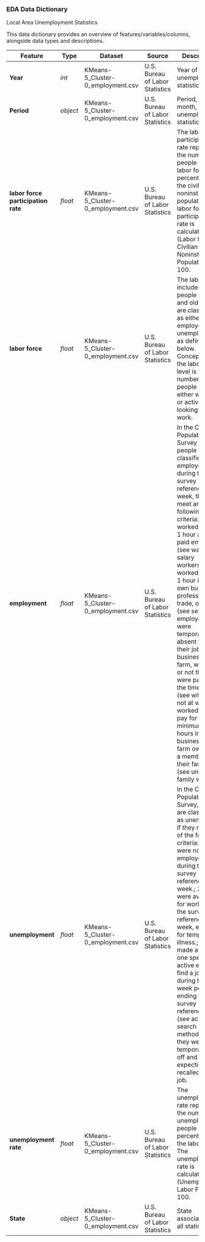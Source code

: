 ### EDA Data Dictionary
Local Area Unemployment Statistics

This data dictionary provides an overview of features/variables/columns, alongside data types and descriptions. 

|Feature|Type|Dataset|Source|Description|
|---|---|---|---|--|
|**Year**|*int*|KMeans-5_Cluster-0_employment.csv|U.S. Bureau of Labor Statistics|Year of unemployment statistic|
|**Period**|*object*|KMeans-5_Cluster-0_employment.csv|U.S. Bureau of Labor Statistics|Period, or month, of unemployment statistic| 
|**labor force participation rate**|*float*|KMeans-5_Cluster-0_employment.csv|U.S. Bureau of Labor Statistics|The labor force participation rate represents the number of people in the labor force as a percentage of the civilian noninstitutional population. The labor force participation rate is calculated as: (Labor Force ÷ Civilian Noninstitutional Population) x 100.|
|**labor force**|*float*|KMeans-5_Cluster-0_employment.csv|U.S. Bureau of Labor Statistics|The labor force includes all people age 16 and older who are classified as either employed and unemployed, as defined below. Conceptually, the labor force level is the number of people who are either working or actively looking for work.| 
|**employment**|*float*|KMeans-5_Cluster-0_employment.csv|U.S. Bureau of Labor Statistics|In the Current Population Survey (CPS), people are classified as employed if, during the survey reference week, they meet any of the following criteria: 1. worked at least 1 hour as a paid employee (see wage and salary workers); 2. worked at least 1 hour in their own business, profession, trade, or farm (see self-employed); 3. were temporarily absent from their job, business, or farm, whether or not they were paid for the time off (see with a job, not at work); 4. worked without pay for a minimum of 15 hours in a business or farm owned by a member of their family (see unpaid family workers)| 
|**unemployment**|*float*|KMeans-5_Cluster-0_employment.csv|U.S. Bureau of Labor Statistics|In the Current Population Survey, people are classified as unemployed if they meet all of the following criteria: 1.They were not employed during the survey reference week.; 2.They were available for work during the survey reference week, except for temporary illness.; 3. They made at least one specific, active effort to find a job during the 4-week period ending with the survey reference week (see active job search methods) OR they were temporarily laid off and expecting to be recalled to their job.| 
|**unemployment rate**|*float*|KMeans-5_Cluster-0_employment.csv|U.S. Bureau of Labor Statistics|The unemployment rate represents the number of unemployed people as a percentage of the labor force. The unemployment rate is calculated as: (Unemployed ÷ Labor Force) x 100.| 
|**State**|*object*|KMeans-5_Cluster-0_employment.csv|U.S. Bureau of Labor Statistics|State associated with all statistics|